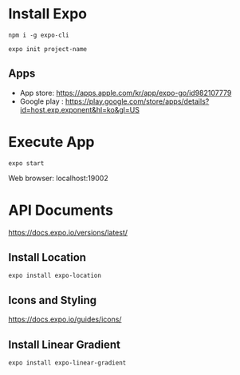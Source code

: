 # Install Expo
`npm i -g expo-cli`

`expo init project-name`

## Apps
* App store: https://apps.apple.com/kr/app/expo-go/id982107779
* Google play : https://play.google.com/store/apps/details?id=host.exp.exponent&hl=ko&gl=US

# Execute App

`expo start`

Web browser: localhost:19002

# API Documents

https://docs.expo.io/versions/latest/

## Install Location
`expo install expo-location`

## Icons and Styling
https://docs.expo.io/guides/icons/

## Install Linear Gradient

`expo install expo-linear-gradient`  